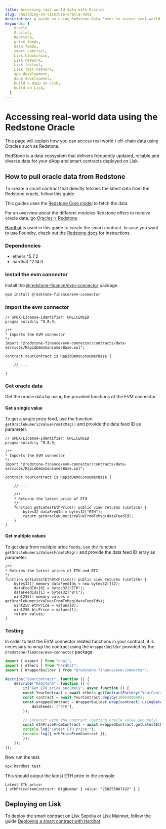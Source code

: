```yaml
---
title: Accessing real-world data with Oracles
slug: /building-on-lisk/use-oracle-data
description: A guide on using Redstone Data Feeds to access real-world data such as asset prices, directly from your smart contracts on the Lisk testnet.
keywords: [
    Oracle
    Oracles,
    Redstone,
    price feeds,
    data feeds,
    smart contract,
    Lisk blockchain,
    Lisk network,
    Lisk testnet,
    Lisk test network,
    app development,
    dapp development,
    build a dapp on Lisk,
    build on Lisk,
  ]
---
```


# Accessing real-world data using the Redstone Oracle

This page will explain how you can access real world / off-chain data using Oracles such as Redstone.

RedStone is a data ecosystem that delivers frequently updated, reliable and diverse data for your dApp and smart contracts deployed on Lisk.

## How to pull oracle data from Redstone

To create a smart contract that directly fetches the latest data from the Redstone oracle, follow this guide.

This guides uses the [Redstone Core model](https://docs.redstone.finance/docs/get-started/models/redstone-core) to fetch the data.

For an overview about the different modules Redstone offers to receive oracle data, go [Oracles > Redstone](lisk-tools/oracles#redstone).

[Hardhat](https://hardhat.org/) is used in this guide to create the smart contract.
In case you want to use Foundry, check out the [Redstone docs](https://docs.redstone.finance/docs/get-started/models/redstone-core#foundry) for instructions.

### Dependencies

- ethers ^5.7.2
- hardhat ^2.14.0

### Install the evm connector
Install the [@redstone-finance/evm-connector](https://www.npmjs.com/package/@redstone-finance/evm-connector) package.

```sh
npm install @redstone-finance/evm-connector
```

### Import the evm connector

```solidity
// SPDX-License-Identifier: UNLICENSED
pragma solidity ^0.8.9;

/**
* Imports the EVM connector
*/
import "@redstone-finance/evm-connector/contracts/data-services/RapidDemoConsumerBase.sol";

contract YourContract is RapidDemoConsumerBase {

    // ...

}
```
### Get oracle data

Get the oracle data by using the provided functions of the EVM connector.

#### Get a single value

To get a single price feed, use the function `getOracleNumericValueFromTxMsg()` and provide the data feed ID as parameter.

```solidity
// SPDX-License-Identifier: UNLICENSED
pragma solidity ^0.8.9;

/**
* Imports the EVM connector
*/
import "@redstone-finance/evm-connector/contracts/data-services/RapidDemoConsumerBase.sol";

contract YourContract is RapidDemoConsumerBase {

    // ...

    /**
    * Returns the latest price of ETH
    */
    function getLatestEthPrice() public view returns (uint256) {
        bytes32 dataFeedId = bytes32("ETH");
        return getOracleNumericValueFromTxMsg(dataFeedId);
    }
}
```

#### Get multiple values

To get data from multiple price feeds, use the function `getOracleNumericValuesFromTxMsg()` and provide the data feed ID array as parameter.

```solidity
/**
* Returns the latest prices of ETH and BTC
*/
function getLatestEthBtcPrices() public view returns (uint256) {
    bytes32[] memory dataFeedIds = new bytes32[](2);
    dataFeedIds[0] = bytes32("ETH");
    dataFeedIds[1] = bytes32("BTC");
    uint256[] memory values = getOracleNumericValuesFromTxMsg(dataFeedIds);
    uint256 ethPrice = values[0];
    uint256 btcPrice = values[1];
    return values;
}
```

### Testing 

In order to test the EVM connector related functions in your contract, it is necessary to wrap the contract using the `WrapperBuilder` provided by the `@redstone-finance/evm-connector` package.

```typescript title="test/YourContract.ts"
import { expect } from "chai";
import { ethers } from "hardhat";
import { WrapperBuilder } from "@redstone-finance/evm-connector";

describe("YourContract", function () {
    describe("Redstone", function () {
        it("Get ETH price securely", async function () {
        const YourContract = await ethers.getContractFactory("YourContract");
        const contract = await YourContract.deploy(1896456000);
        const wrappedContract = WrapperBuilder.wrap(contract).usingDataService({
            dataFeeds: ["ETH"],
        });

        // Interact with the contract (getting oracle value securely)
        const ethPriceFromContract = await wrappedContract.getLatestEthPrice();
        console.log("Latest ETH price:");
        console.log({ ethPriceFromContract });
        });
    });
});
```

Now run the test:

```bash
npx hardhat test
```

This should output the latest ETH price in the console:

``` title="Output"
Latest ETH price:
{ ethPriceFromContract: BigNumber { value: "250255087192" } }
```

## Deploying on Lisk

To deploy the smart contract on Lisk Sepolia or Lisk Mainnet, follow the guide [Deploying a smart contract with Hardhat](deploying-smart-contract/with-Hardhat.md)